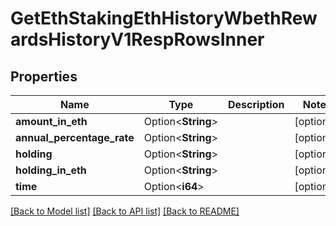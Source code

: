 # GetEthStakingEthHistoryWbethRewardsHistoryV1RespRowsInner

## Properties

Name | Type | Description | Notes
------------ | ------------- | ------------- | -------------
**amount_in_eth** | Option<**String**> |  | [optional]
**annual_percentage_rate** | Option<**String**> |  | [optional]
**holding** | Option<**String**> |  | [optional]
**holding_in_eth** | Option<**String**> |  | [optional]
**time** | Option<**i64**> |  | [optional]

[[Back to Model list]](../README.md#documentation-for-models) [[Back to API list]](../README.md#documentation-for-api-endpoints) [[Back to README]](../README.md)


